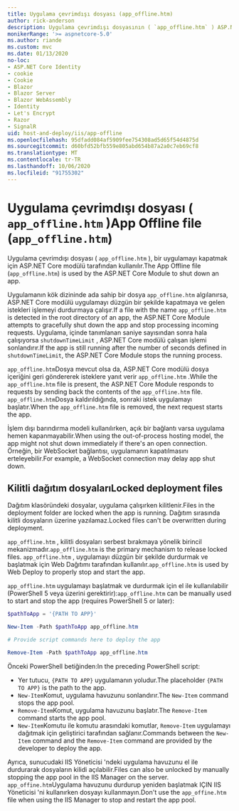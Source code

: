 ```yaml
---
title: Uygulama çevrimdışı dosyası (app_offline.htm)
author: rick-anderson
description: Uygulama çevrimdışı dosyasının ( `app_offline.htm` ) ASP.NET Core modülüyle nasıl çalıştığını öğrenin.
monikerRange: '>= aspnetcore-5.0'
ms.author: riande
ms.custom: mvc
ms.date: 01/13/2020
no-loc:
- ASP.NET Core Identity
- cookie
- Cookie
- Blazor
- Blazor Server
- Blazor WebAssembly
- Identity
- Let's Encrypt
- Razor
- SignalR
uid: host-and-deploy/iis/app-offline
ms.openlocfilehash: 95dfadd084af5909fee754308ad5d65f54d4875d
ms.sourcegitcommit: d60bfd52bfb559e805abd654b87a2a0c7eb69cf8
ms.translationtype: MT
ms.contentlocale: tr-TR
ms.lasthandoff: 10/06/2020
ms.locfileid: "91755302"
---
```

# <a name="app-offline-file-app_offlinehtm"></a><span data-ttu-id="1984d-103">Uygulama çevrimdışı dosyası ( `app_offline.htm` )</span><span class="sxs-lookup"><span data-stu-id="1984d-103">App Offline file (`app_offline.htm`)</span></span>

<span data-ttu-id="1984d-104">Uygulama çevrimdışı dosyası ( `app_offline.htm` ), bir uygulamayı kapatmak için ASP.NET Core modülü tarafından kullanılır.</span><span class="sxs-lookup"><span data-stu-id="1984d-104">The App Offline file (`app_offline.htm`) is used by the ASP.NET Core Module to shut down an app.</span></span>

<span data-ttu-id="1984d-105">Uygulamanın kök dizininde ada sahip bir dosya `app_offline.htm` algılanırsa, ASP.NET Core modülü uygulamayı düzgün bir şekilde kapatmaya ve gelen istekleri işlemeyi durdurmaya çalışır.</span><span class="sxs-lookup"><span data-stu-id="1984d-105">If a file with the name `app_offline.htm` is detected in the root directory of an app, the ASP.NET Core Module attempts to gracefully shut down the app and stop processing incoming requests.</span></span> <span data-ttu-id="1984d-106">Uygulama, içinde tanımlanan saniye sayısından sonra hala çalışıyorsa `shutdownTimeLimit` , ASP.NET Core modülü çalışan işlemi sonlandırır.</span><span class="sxs-lookup"><span data-stu-id="1984d-106">If the app is still running after the number of seconds defined in `shutdownTimeLimit`, the ASP.NET Core Module stops the running process.</span></span>

<span data-ttu-id="1984d-107">`app_offline.htm`Dosya mevcut olsa da, ASP.NET Core modülü dosya içeriğini geri göndererek isteklere yanıt verir `app_offline.htm` .</span><span class="sxs-lookup"><span data-stu-id="1984d-107">While the `app_offline.htm` file is present, the ASP.NET Core Module responds to requests by sending back the contents of the `app_offline.htm` file.</span></span> <span data-ttu-id="1984d-108">`app_offline.htm`Dosya kaldırıldığında, sonraki istek uygulamayı başlatır.</span><span class="sxs-lookup"><span data-stu-id="1984d-108">When the `app_offline.htm` file is removed, the next request starts the app.</span></span>

<span data-ttu-id="1984d-109">İşlem dışı barındırma modeli kullanılırken, açık bir bağlantı varsa uygulama hemen kapanmayabilir.</span><span class="sxs-lookup"><span data-stu-id="1984d-109">When using the out-of-process hosting model, the app might not shut down immediately if there's an open connection.</span></span> <span data-ttu-id="1984d-110">Örneğin, bir WebSocket bağlantısı, uygulamanın kapatılmasını erteleyebilir.</span><span class="sxs-lookup"><span data-stu-id="1984d-110">For example, a WebSocket connection may delay app shut down.</span></span>

## <a name="locked-deployment-files"></a><span data-ttu-id="1984d-111">Kilitli dağıtım dosyaları</span><span class="sxs-lookup"><span data-stu-id="1984d-111">Locked deployment files</span></span>

<span data-ttu-id="1984d-112">Dağıtım klasöründeki dosyalar, uygulama çalışırken kilitlenir.</span><span class="sxs-lookup"><span data-stu-id="1984d-112">Files in the deployment folder are locked when the app is running.</span></span> <span data-ttu-id="1984d-113">Dağıtım sırasında kilitli dosyaların üzerine yazılamaz.</span><span class="sxs-lookup"><span data-stu-id="1984d-113">Locked files can't be overwritten during deployment.</span></span>

<span data-ttu-id="1984d-114">`app_offline.htm` , kilitli dosyaları serbest bırakmaya yönelik birincil mekanizmadır.</span><span class="sxs-lookup"><span data-stu-id="1984d-114">`app_offline.htm` is the primary mechanism to release locked files.</span></span> <span data-ttu-id="1984d-115">`app_offline.htm` , uygulamayı düzgün bir şekilde durdurmak ve başlatmak için Web Dağıtımı tarafından kullanılır.</span><span class="sxs-lookup"><span data-stu-id="1984d-115">`app_offline.htm` is used by Web Deploy to properly stop and start the app.</span></span>

<span data-ttu-id="1984d-116">`app_offline.htm` uygulamayı başlatmak ve durdurmak için el ile kullanılabilir (PowerShell 5 veya üzerini gerektirir):</span><span class="sxs-lookup"><span data-stu-id="1984d-116">`app_offline.htm` can be manually used to start and stop the app (requires PowerShell 5 or later):</span></span>

```powershell
$pathToApp = '{PATH TO APP}'

New-Item -Path $pathToApp app_offline.htm

# Provide script commands here to deploy the app

Remove-Item -Path $pathToApp app_offline.htm
```

<span data-ttu-id="1984d-117">Önceki PowerShell betiğinden:</span><span class="sxs-lookup"><span data-stu-id="1984d-117">In the preceding PowerShell script:</span></span>

* <span data-ttu-id="1984d-118">Yer tutucu, `{PATH TO APP}` uygulamanın yoludur.</span><span class="sxs-lookup"><span data-stu-id="1984d-118">The placeholder `{PATH TO APP}` is the path to the app.</span></span>
* <span data-ttu-id="1984d-119">`New-Item`Komut, uygulama havuzunu sonlandırır.</span><span class="sxs-lookup"><span data-stu-id="1984d-119">The `New-Item` command stops the app pool.</span></span>
* <span data-ttu-id="1984d-120">`Remove-Item`Komut, uygulama havuzunu başlatır.</span><span class="sxs-lookup"><span data-stu-id="1984d-120">The `Remove-Item` command starts the app pool.</span></span>
* <span data-ttu-id="1984d-121">`New-Item`Komutu ile komutu arasındaki komutlar, `Remove-Item` uygulamayı dağıtmak için geliştirici tarafından sağlanır.</span><span class="sxs-lookup"><span data-stu-id="1984d-121">Commands between the `New-Item` command and the `Remove-Item` command are provided by the developer to deploy the app.</span></span>

<span data-ttu-id="1984d-122">Ayrıca, sunucudaki IIS Yöneticisi 'ndeki uygulama havuzunu el ile durdurarak dosyaların kilidi açılabilir.</span><span class="sxs-lookup"><span data-stu-id="1984d-122">Files can also be unlocked by manually stopping the app pool in the IIS Manager on the server.</span></span> <span data-ttu-id="1984d-123">`app_offine.htm`Uygulama havuzunu durdurup yeniden başlatmak IÇIN IIS Yöneticisi 'ni kullanırken dosyayı kullanmayın.</span><span class="sxs-lookup"><span data-stu-id="1984d-123">Don't use the `app_offine.htm` file when using the IIS Manager to stop and restart the app pool.</span></span>

